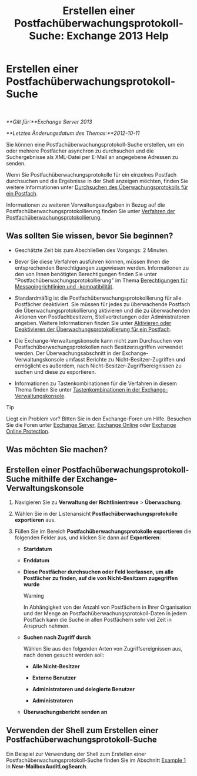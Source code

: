 ﻿---
title: 'Erstellen einer Postfachüberwachungsprotokoll-Suche: Exchange 2013 Help'
TOCTitle: Erstellen einer Postfachüberwachungsprotokoll-Suche
ms:assetid: 48ba22cf-b1f2-4dbc-98fc-fed22d97db14
ms:mtpsurl: https://technet.microsoft.com/de-de/library/Ff461929(v=EXCHG.150)
ms:contentKeyID: 50475560
ms.date: 04/24/2018
mtps_version: v=EXCHG.150
ms.translationtype: HT
---

# Erstellen einer Postfachüberwachungsprotokoll-Suche

 

_**Gilt für:**Exchange Server 2013_

_**Letztes Änderungsdatum des Themas:**2012-10-11_

Sie können eine Postfachüberwachungsprotokoll-Suche erstellen, um ein oder mehrere Postfächer asynchron zu durchsuchen und die Suchergebnisse als XML-Datei per E-Mail an angegebene Adressen zu senden.

Wenn Sie Postfachüberwachungsprotokolle für ein einzelnes Postfach durchsuchen und die Ergebnisse in der Shell anzeigen möchten, finden Sie weitere Informationen unter [Durchsuchen des Überwachungsprotokolls für ein Postfach](search-the-mailbox-audit-log-for-a-mailbox-exchange-2013-help.md).

Informationen zu weiteren Verwaltungsaufgaben in Bezug auf die Postfachüberwachungsprotokollierung finden Sie unter [Verfahren der Postfachüberwachungsprotokollierung](mailbox-audit-logging-procedures-exchange-2013-help.md).

## Was sollten Sie wissen, bevor Sie beginnen?

  - Geschätzte Zeit bis zum Abschließen des Vorgangs: 2 Minuten.

  - Bevor Sie diese Verfahren ausführen können, müssen Ihnen die entsprechenden Berechtigungen zugewiesen werden. Informationen zu den von Ihnen benötigten Berechtigungen finden Sie unter "Postfachüberwachungsprotokollierung" im Thema [Berechtigungen für Messagingrichtlinien und -kompatibilität](messaging-policy-and-compliance-permissions-exchange-2013-help.md).

  - Standardmäßig ist die Postfachüberwachungsprotokollierung für alle Postfächer deaktiviert. Sie müssen für jedes zu überwachende Postfach die Überwachungsprotokollierung aktivieren und die zu überwachenden Aktionen von Postfachbesitzern, Stellvertretungen oder Administratoren angeben. Weitere Informationen finden Sie unter [Aktivieren oder Deaktivieren der Überwachungsprotokollierung für ein Postfach](enable-or-disable-mailbox-audit-logging-for-a-mailbox-exchange-2013-help.md).

  - Die Exchange-Verwaltungskonsole kann nicht zum Durchsuchen von Postfachüberwachungsprotokollen nach Besitzerzugriffen verwendet werden. Der Überwachungsabschnitt in der Exchange-Verwaltungskonsole umfasst Berichte zu Nicht-Besitzer-Zugriffen und ermöglicht es außerdem, nach Nicht-Besitzer-Zugriffsereignissen zu suchen und diese zu exportieren.

  - Informationen zu Tastenkombinationen für die Verfahren in diesem Thema finden Sie unter [Tastenkombinationen in der Exchange-Verwaltungskonsole](keyboard-shortcuts-in-the-exchange-admin-center-exchange-online-protection-help.md).


> [!TIP]
> Liegt ein Problem vor? Bitten Sie in den Exchange-Foren um Hilfe. Besuchen Sie die Foren unter <A href="https://go.microsoft.com/fwlink/p/?linkid=60612">Exchange Server</A>, <A href="https://go.microsoft.com/fwlink/p/?linkid=267542">Exchange Online</A> oder <A href="https://go.microsoft.com/fwlink/p/?linkid=285351">Exchange Online Protection</A>.



## Was möchten Sie machen?

## Erstellen einer Postfachüberwachungsprotokoll-Suche mithilfe der Exchange-Verwaltungskonsole

1.  Navigieren Sie zu **Verwaltung der Richtlinientreue** \> **Überwachung**.

2.  Wählen Sie in der Listenansicht **Postfachüberwachungsprotokolle exportieren** aus.

3.  Füllen Sie im Bereich **Postfachüberwachungsprotokolle exportieren** die folgenden Felder aus, und klicken Sie dann auf **Exportieren**:
    
      - **Startdatum**
    
      - **Enddatum**
    
      - **Diese Postfächer durchsuchen oder Feld leerlassen, um alle Postfächer zu finden, auf die von Nicht-Besitzern zugegriffen wurde**
        

        > [!WARNING]
        > In Abhängigkeit von der Anzahl von Postfächern in Ihrer Organisation und der Menge an Postfachüberwachungsprotokoll-Daten in jedem Postfach kann die Suche in allen Postfächern sehr viel Zeit in Anspruch nehmen.

    
      - **Suchen nach Zugriff durch**
        
        Wählen Sie aus den folgenden Arten von Zugriffsereignissen aus, nach denen gesucht werden soll:
        
          - **Alle Nicht-Besitzer**
        
          - **Externe Benutzer**
        
          - **Administratoren und delegierte Benutzer**
        
          - **Administratoren**
    
      - **Überwachungsbericht senden an**

## Verwenden der Shell zum Erstellen einer Postfachüberwachungsprotokoll-Suche

Ein Beispiel zur Verwendung der Shell zum Erstellen einer Postfachüberwachungsprotokoll-Suche finden Sie im Abschnitt [Example 1](https://technet.microsoft.com/de-de/95365cab-bbb2-4a64-8e8f-1c89fa9e0352\(exchg.150\)#example1) in **New-MailboxAuditLogSearch**.

